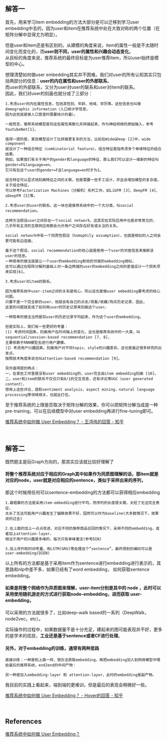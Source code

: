 ## 解答一
首先，用来学习item embedding的方法大部分是可以迁移到学习user embedding中去的，因为user和item在推荐系统中处在大致对称的两个位置（在矩阵分解中显得尤为明显）。

但是user和item还是有区别的。从建模的角度来说，item的属性一般是不太随时间变化而变化的，而**user则不同，user的属性和兴趣会动态变化**。  
从目标的角度来说，推荐系统的最终目标是为user推荐item，所以user始终是模型的中心。

想理清楚如何做user embedding其实并不困难。我们对user的所有认知其实只包括两部分的信息：**user的内在属性和user的外部联系**。  
而user的外部联系，又分为user对user的联系和user对item的联系。  
因此，我们对user的刻画也就分成了三部分：
```
1.考虑user的内在属性信息，包括其性别、年龄、地域、学历等。这些信息也叫做demographic information（人口统计学信息，
因为这些就是做人口普查时需要统计的量）。

一般而言，推荐系统模型是将这些属性离散化并拼接起来，作为神经网络的原始输入，参考YoutubeNet[1]。

值得一提的是，某些模型设计了比拼接更复杂的方法，比如在Wide&Deep [2]中，wide component
就设计了一种组合特征（combinatorial feature）。组合特征是指考虑多个单维特征的组合结果。
例如，如果我们有关于用户的gender和language的特征，那么我们可以设计一维新的特征叫gender=F&language=en，
它只有在这个user的gender=F且language=en时才为1。

组合特征可以显式地刻画特征之间的关联，但是需要一些手工设计，并且会增加模型的复杂度。关于组合特征，
可以参考Factorization Machines（分解机）系列工作，如LibFM [3]、DeepFM [4]、xDeepFM [5]等。
```
```
2.考虑user对user的联系。这一块也是推荐系统中的一个大分类，叫social recommendation。

这种方法假设user之间存在一个social network，这其实在实际应用中也是非常常见的，
几乎所有主流的互联网应用都会允许用户之间存在好友或关注的关系。

social network中有一个同质性假设（homophily assumption），也就是相似的人之间会更可能有边连接。

基于这个假设，social recommendation的核心就是使用一个user的邻居信息来推断该user的信息。
一种简单的做法就是让一个user的embedding和他的邻居的embedding相似，
这可以通过在矩阵分解的基础上对一条边两端的user的embedding之间的差值设计一个损失项来实现[6]。
```
```
3.考虑user对item的联系。

因为推荐系统中user-item之间的关系是核心，所以这也是做user embedding要考虑的核心问题。
只要不是一个完全新的user，他就会有自己的点击/观看/收藏/购买历史记录，因此，
这里的问题就变成了如何用user的历史记录来刻画这个user。

一种简单的做法当然是将user的历史记录平均起来，作为这个user的embedding。

但是实际上，我们有一些更好的考量：
(1) 考虑时间因素，刻画用户在时间轴上的变化，这也是推荐系统中的一大类，叫sequential/session-based recommendation [7, 8]，
主要依赖于RNN模型去进行用户建模。
(2）考虑用户兴趣因素，刻画用户对不同topic、style的兴趣差异。这也是最近很多研究的出发点，
按照技术角度来说也叫attention-based recommendation [9]。

另外值得提的两点：
一，在某些工作里是没有user embedding的，user完全由item embedding刻画 [10]。
二，user和item的联系不仅仅只有0/1的交互信息，还有评论等UGC（user generated content），
想用上这些评论，就和sentiment analysis，aspect mining，natural language processing等领域相关，也就此打住。
```
至于推荐系统的上限是否取决于矩阵分解的效果，你可以把矩阵分解当成是一种pre-training，可以在后续模型中对user embedding再进行fine-tuning即可。

[推荐系统中如何做 User Embedding？ - 王鸿伟的回答 - 知乎](https://www.zhihu.com/question/336110178/answer/823523924)

&nbsp;
## 解答二
既然题主是玩Graph方向的，那其实应该就比较好理解了  

#### 将整个推荐系统对应于相应的Graph其中如果作为**同质图**理解的话，那item就是对应的node，user就是对应相应的sentence，类似于采样出来的序列，  
那这个时候用任何可以sentence-embedding的方法都可以获得相应embedding 
```
1.最粗暴的方法是采用item-embedding进行平均，而序列的长度很关键，太短了无法完全表征，
太长了无法可能用户兴趣发生了偏移效果不好，因而可以作为baseline(大多数情况下，效果说的过去)

2.在上面的加上一点点改进，对应不同的推荐商品召回的情况下，采用不同的embedding，或者加上attention-layer，
相当于用户的兴趣是多峰的，每次只有单峰激活(参考DIN)

3.加上序列和时间考量，用LSTM(GRU)等处理这个“sentence”，最终得到的编码可以是user-embedding(DIEN)
```
以上所有的方法都是基于采用item作为sentence进行embedding进行表示的，其思路和nlp中差不多，如果已经有了word embedding， 如何获取sentence embedding。

#### 如果是将整个网络作为**异质图**来理解，user-item分别是其中的 node ，此时可以采用使用随机游走的方式进行获取node-embedding，进而获取 user-embedding，
可以采用的方法就很多了，比如deep-walk based的一系列（DeepWalk，node2vec，etc）。

实际操作的过程中，如果数据量不是十分充足，建起来的图可能表现并不好，更多的是学术的炫技，**工业还是基于sentence或者CF进行处理**。

#### 另外，对于embedding的训练，通常有两种思路
```
直接训练：一种是和上面一样，想办法获取embedding，再把embedding加入到网络模型中喂给最后的推荐系统，end2end的中间产物：

另一种是加入embedding-layer 和 attention-layer，此时的embedding是副产物。
```
我目前的实践上看起来，端到端的更难训，但是最后的表现会稍微好一些。

[推荐系统中如何做 User Embedding？ - Hover的回答 - 知乎](https://www.zhihu.com/question/336110178/answer/778884174)

&nbsp;
## References
[推荐系统中如何做 User Embedding？](https://www.zhihu.com/question/336110178)
